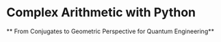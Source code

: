 # Complex Arithmetic with Python
** From Conjugates to Geometric Perspective for Quantum Engineering**
